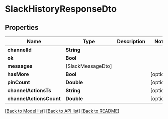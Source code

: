 # SlackHistoryResponseDto

## Properties
Name | Type | Description | Notes
------------ | ------------- | ------------- | -------------
**channelId** | **String** |  | 
**ok** | **Bool** |  | 
**messages** | [SlackMessageDto] |  | 
**hasMore** | **Bool** |  | [optional] 
**pinCount** | **Double** |  | [optional] 
**channelActionsTs** | **String** |  | [optional] 
**channelActionsCount** | **Double** |  | [optional] 

[[Back to Model list]](../README.md#documentation-for-models) [[Back to API list]](../README.md#documentation-for-api-endpoints) [[Back to README]](../README.md)


